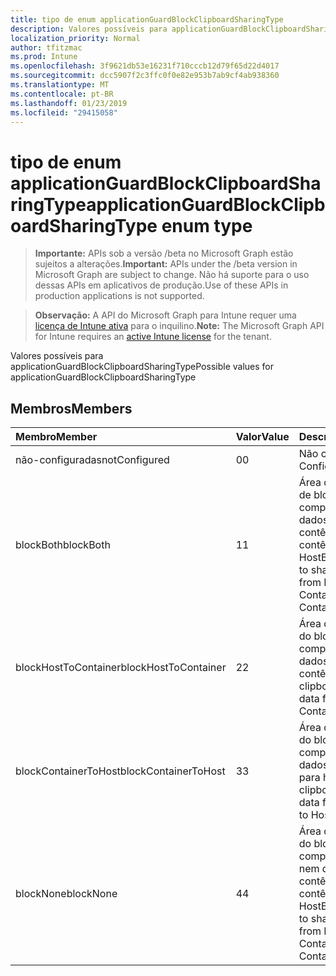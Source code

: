 ```yaml
---
title: tipo de enum applicationGuardBlockClipboardSharingType
description: Valores possíveis para applicationGuardBlockClipboardSharingType
localization_priority: Normal
author: tfitzmac
ms.prod: Intune
ms.openlocfilehash: 3f9621db53e16231f710cccb12d79f65d22d4017
ms.sourcegitcommit: dcc5907f2c3ffc0f0e82e953b7ab9cf4ab938360
ms.translationtype: MT
ms.contentlocale: pt-BR
ms.lasthandoff: 01/23/2019
ms.locfileid: "29415058"
---
```

# <a name="applicationguardblockclipboardsharingtype-enum-type"></a><span data-ttu-id="4ffb8-103">tipo de enum applicationGuardBlockClipboardSharingType</span><span class="sxs-lookup"><span data-stu-id="4ffb8-103">applicationGuardBlockClipboardSharingType enum type</span></span>

> <span data-ttu-id="4ffb8-104">**Importante:** APIs sob a versão /beta no Microsoft Graph estão sujeitos a alterações.</span><span class="sxs-lookup"><span data-stu-id="4ffb8-104">**Important:** APIs under the /beta version in Microsoft Graph are subject to change.</span></span> <span data-ttu-id="4ffb8-105">Não há suporte para o uso dessas APIs em aplicativos de produção.</span><span class="sxs-lookup"><span data-stu-id="4ffb8-105">Use of these APIs in production applications is not supported.</span></span>

> <span data-ttu-id="4ffb8-106">**Observação:** A API do Microsoft Graph para Intune requer uma [licença de Intune ativa](https://go.microsoft.com/fwlink/?linkid=839381) para o inquilino.</span><span class="sxs-lookup"><span data-stu-id="4ffb8-106">**Note:** The Microsoft Graph API for Intune requires an [active Intune license](https://go.microsoft.com/fwlink/?linkid=839381) for the tenant.</span></span>

<span data-ttu-id="4ffb8-107">Valores possíveis para applicationGuardBlockClipboardSharingType</span><span class="sxs-lookup"><span data-stu-id="4ffb8-107">Possible values for applicationGuardBlockClipboardSharingType</span></span>

## <a name="members"></a><span data-ttu-id="4ffb8-108">Membros</span><span class="sxs-lookup"><span data-stu-id="4ffb8-108">Members</span></span>
|<span data-ttu-id="4ffb8-109">Membro</span><span class="sxs-lookup"><span data-stu-id="4ffb8-109">Member</span></span>|<span data-ttu-id="4ffb8-110">Valor</span><span class="sxs-lookup"><span data-stu-id="4ffb8-110">Value</span></span>|<span data-ttu-id="4ffb8-111">Descrição</span><span class="sxs-lookup"><span data-stu-id="4ffb8-111">Description</span></span>|
|:---|:---|:---|
|<span data-ttu-id="4ffb8-112">não-configuradas</span><span class="sxs-lookup"><span data-stu-id="4ffb8-112">notConfigured</span></span>|<span data-ttu-id="4ffb8-113">0</span><span class="sxs-lookup"><span data-stu-id="4ffb8-113">0</span></span>|<span data-ttu-id="4ffb8-114">Não configurado</span><span class="sxs-lookup"><span data-stu-id="4ffb8-114">Not Configured</span></span>|
|<span data-ttu-id="4ffb8-115">blockBoth</span><span class="sxs-lookup"><span data-stu-id="4ffb8-115">blockBoth</span></span>|<span data-ttu-id="4ffb8-116">1</span><span class="sxs-lookup"><span data-stu-id="4ffb8-116">1</span></span>|<span data-ttu-id="4ffb8-117">Área de transferência de bloco de compartilhamento de dados do Host para o contêiner e do contêiner ao Host</span><span class="sxs-lookup"><span data-stu-id="4ffb8-117">Block clipboard to share data both from Host to Container and from Container to Host</span></span>|
|<span data-ttu-id="4ffb8-118">blockHostToContainer</span><span class="sxs-lookup"><span data-stu-id="4ffb8-118">blockHostToContainer</span></span>|<span data-ttu-id="4ffb8-119">2</span><span class="sxs-lookup"><span data-stu-id="4ffb8-119">2</span></span>|<span data-ttu-id="4ffb8-120">Área de transferência do bloco de compartilhamento de dados do Host para o contêiner</span><span class="sxs-lookup"><span data-stu-id="4ffb8-120">Block clipboard to share data from Host to Container</span></span>|
|<span data-ttu-id="4ffb8-121">blockContainerToHost</span><span class="sxs-lookup"><span data-stu-id="4ffb8-121">blockContainerToHost</span></span>|<span data-ttu-id="4ffb8-122">3</span><span class="sxs-lookup"><span data-stu-id="4ffb8-122">3</span></span>|<span data-ttu-id="4ffb8-123">Área de transferência do bloco de compartilhamento de dados do contêiner para hospedar</span><span class="sxs-lookup"><span data-stu-id="4ffb8-123">Block clipboard to share data from Container to Host</span></span>|
|<span data-ttu-id="4ffb8-124">blockNone</span><span class="sxs-lookup"><span data-stu-id="4ffb8-124">blockNone</span></span>|<span data-ttu-id="4ffb8-125">4</span><span class="sxs-lookup"><span data-stu-id="4ffb8-125">4</span></span>|<span data-ttu-id="4ffb8-126">Área de transferência do bloco compartilhem dados nem do Host para o contêiner do contêiner ao Host</span><span class="sxs-lookup"><span data-stu-id="4ffb8-126">Block clipboard to share data neither from Host to Container nor from Container to Host</span></span>|




